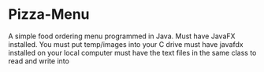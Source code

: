 # Pizza-Menu
A simple food ordering menu programmed in Java. Must have JavaFX installed.
You must put temp/images into your C drive
must have javafdx installed on your local computer
must have the text files in the same class to read and write into
